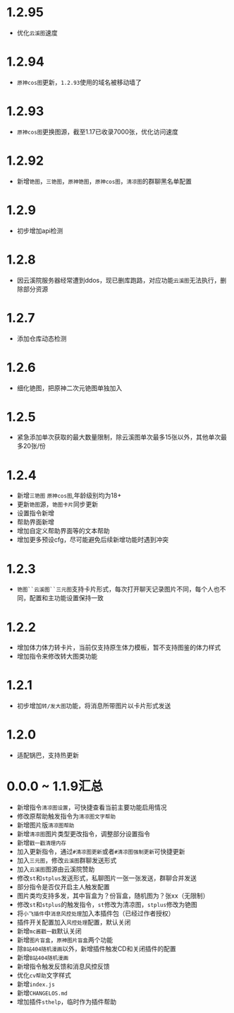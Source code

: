 # 1.2.95

* 优化`云溪图`速度

# 1.2.94

* `原神cos图`更新，`1.2.93`使用的域名被移动墙了

# 1.2.93

* `原神cos图`更换图源，截至1.17已收录7000张，优化访问速度

# 1.2.92

* 新增`铯图`，`三铯图`，`原神铯图`，`原神cos图`，`清凉图`的群聊黑名单配置

# 1.2.9

* 初步增加api检测

# 1.2.8

* 因云溪院服务器经常遭到ddos，现已删库跑路，对应功能`云溪图`无法执行，删除部分资源

# 1.2.7

* 添加仓库动态检测

# 1.2.6

* 细化铯图，把原神二次元铯图单独加入

# 1.2.5

* 紧急添加单次获取的最大数量限制，除云溪图单次最多15张以外，其他单次最多20张/份

# 1.2.4

* 新增`三铯图` `原神cos图`,年龄级别均为18+
* 更新`铯图`源，`铯图卡片`同步更新
* 设置指令新增
* 帮助界面新增
* 增加自定义帮助界面等的文本帮助
* 增加更多预设cfg，尽可能避免后续新增功能时遇到冲突

# 1.2.3 

* `铯图``云溪图``三元图`支持卡片形式，每次打开聊天记录图片不同，每个人也不同，配置和主功能设置保持一致

# 1.2.2

* 增加体力体力转卡片，当前仅支持原生体力模板，暂不支持图鉴的体力样式
* 增加指令来修改转大图类功能

# 1.2.1

* 初步增加`转/发大图`功能，将消息所带图片以卡片形式发送

# 1.2.0

* 适配锅巴，支持热更新

# 0.0.0 ~ 1.1.9汇总
* 新增指令`清凉图设置`，可快捷查看当前主要功能启用情况
* 修改原帮助触发指令为`清凉图文字帮助`
* 新增图片版`清凉图帮助`
* 新增`清凉图`图片类型更改指令，调整部分设置指令
* 新增`戳一戳清理内存`
* 加入更新指令，通过`#清凉图更新`或者`#清凉图强制更新`可快捷更新
* 加入`三元图`，修改`云溪图`群聊发送形式
* 加入`云溪图`图源由云溪院赞助
* 修改`st`和`stplus`发送形式，私聊图片一张一张发送，群聊合并发送
* 部分指令是否仅开启主人触发配置
* 图片类均支持多发，其中盲盒为？份盲盒，随机图为？张xx（无限制）
* 修改`st`和`stplus`的触发指令，`st`修改为清凉图，`stplus`修改为铯图
* 将`小飞插件`中`消息风控处理`加入本插件包（已经过作者授权）
* 插件开关配置加入`风控处理`配置，默认关闭
* 新增`mc酱戳一戳`默认关闭
* 新增`图片盲盒`，`原神图片盲盒`两个功能
* 除`B站404随机漫画`以外，新增插件触发CD和关闭插件的配置
* 新增`B站404随机漫画`
* 新增指令触发反馈和消息风控反馈
* 优化`cv帮助`文字样式
* 新增`index.js`
* 新增`CHANGELOS.md`
* 增加插件`sthelp`，临时作为插件帮助